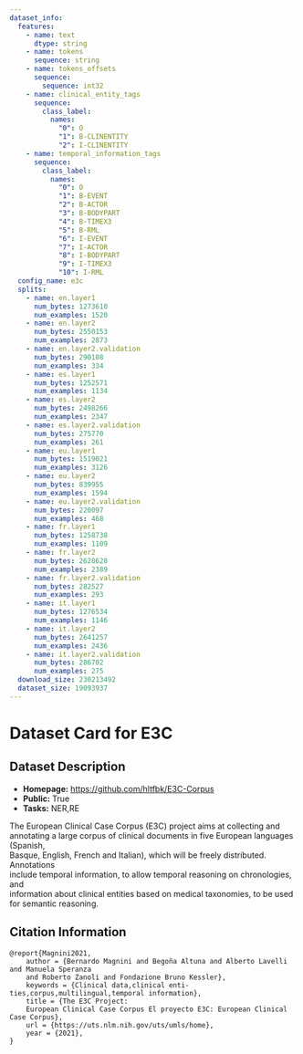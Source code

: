 ```yaml
---
dataset_info:
  features:
    - name: text
      dtype: string
    - name: tokens
      sequence: string
    - name: tokens_offsets
      sequence:
        sequence: int32
    - name: clinical_entity_tags
      sequence:
        class_label:
          names:
            "0": O
            "1": B-CLINENTITY
            "2": I-CLINENTITY
    - name: temporal_information_tags
      sequence:
        class_label:
          names:
            "0": O
            "1": B-EVENT
            "2": B-ACTOR
            "3": B-BODYPART
            "4": B-TIMEX3
            "5": B-RML
            "6": I-EVENT
            "7": I-ACTOR
            "8": I-BODYPART
            "9": I-TIMEX3
            "10": I-RML
  config_name: e3c
  splits:
    - name: en.layer1
      num_bytes: 1273610
      num_examples: 1520
    - name: en.layer2
      num_bytes: 2550153
      num_examples: 2873
    - name: en.layer2.validation
      num_bytes: 290108
      num_examples: 334
    - name: es.layer1
      num_bytes: 1252571
      num_examples: 1134
    - name: es.layer2
      num_bytes: 2498266
      num_examples: 2347
    - name: es.layer2.validation
      num_bytes: 275770
      num_examples: 261
    - name: eu.layer1
      num_bytes: 1519021
      num_examples: 3126
    - name: eu.layer2
      num_bytes: 839955
      num_examples: 1594
    - name: eu.layer2.validation
      num_bytes: 220097
      num_examples: 468
    - name: fr.layer1
      num_bytes: 1258738
      num_examples: 1109
    - name: fr.layer2
      num_bytes: 2628628
      num_examples: 2389
    - name: fr.layer2.validation
      num_bytes: 282527
      num_examples: 293
    - name: it.layer1
      num_bytes: 1276534
      num_examples: 1146
    - name: it.layer2
      num_bytes: 2641257
      num_examples: 2436
    - name: it.layer2.validation
      num_bytes: 286702
      num_examples: 275
  download_size: 230213492
  dataset_size: 19093937
---
```


# Dataset Card for E3C

## Dataset Description

- **Homepage:** https://github.com/hltfbk/E3C-Corpus
- **Public:** True
- **Tasks:** NER,RE

The European Clinical Case Corpus (E3C) project aims at collecting and \
annotating a large corpus of clinical documents in five European languages (Spanish, \
Basque, English, French and Italian), which will be freely distributed. Annotations \
include temporal information, to allow temporal reasoning on chronologies, and \
information about clinical entities based on medical taxonomies, to be used for semantic reasoning.

## Citation Information

```
@report{Magnini2021,
    author = {Bernardo Magnini and Begoña Altuna and Alberto Lavelli and Manuela Speranza
    and Roberto Zanoli and Fondazione Bruno Kessler},
    keywords = {Clinical data,clinical enti-ties,corpus,multilingual,temporal information},
    title = {The E3C Project:
    European Clinical Case Corpus El proyecto E3C: European Clinical Case Corpus},
    url = {https://uts.nlm.nih.gov/uts/umls/home},
    year = {2021},
}
```
